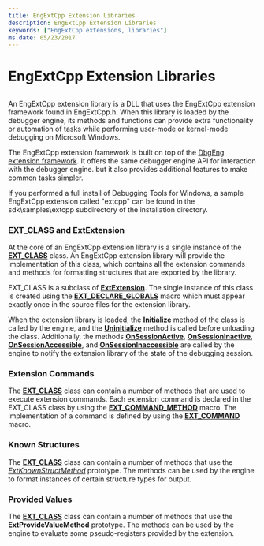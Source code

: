 ```yaml
---
title: EngExtCpp Extension Libraries
description: EngExtCpp Extension Libraries
keywords: ["EngExtCpp extensions, libraries"]
ms.date: 05/23/2017
---
```


# EngExtCpp Extension Libraries


## <span id="ddk_anatomy_of_a_dbgeng_extension_dll_dbx"></span><span id="DDK_ANATOMY_OF_A_DBGENG_EXTENSION_DLL_DBX"></span>


An EngExtCpp extension library is a DLL that uses the EngExtCpp extension framework found in EngExtCpp.h. When this library is loaded by the debugger engine, its methods and functions can provide extra functionality or automation of tasks while performing user-mode or kernel-mode debugging on Microsoft Windows.

The EngExtCpp extension framework is built on top of the [DbgEng extension framework](writing-dbgeng-extension-code.md). It offers the same debugger engine API for interaction with the debugger engine. but it also provides additional features to make common tasks simpler.

If you performed a full install of Debugging Tools for Windows, a sample EngExtCpp extension called "extcpp" can be found in the sdk\\samples\\extcpp subdirectory of the installation directory.

### <span id="ext_class_and_extextension"></span><span id="EXT_CLASS_AND_EXTEXTENSION"></span>EXT\_CLASS and ExtExtension

At the core of an EngExtCpp extension library is a single instance of the [**EXT\_CLASS**](/previous-versions/ff544508(v=vs.85)) class. An EngExtCpp extension library will provide the implementation of this class, which contains all the extension commands and methods for formatting structures that are exported by the library.

EXT\_CLASS is a subclass of [**ExtExtension**](/previous-versions/ff543981(v=vs.85)). The single instance of this class is created using the [**EXT\_DECLARE\_GLOBALS**](/previous-versions/ff544527(v=vs.85)) macro which must appear exactly once in the source files for the extension library.

When the extension library is loaded, the [**Initialize**](/previous-versions/windows/hardware/previsioning-framework/ff550945(v=vs.85)) method of the class is called by the engine, and the [**Uninitialize**](/previous-versions/windows/hardware/previsioning-framework/ff558961(v=vs.85)) method is called before unloading the class. Additionally, the methods [**OnSessionActive**](/previous-versions/windows/hardware/previsioning-framework/ff552312(v=vs.85)), [**OnSessionInactive**](/previous-versions/windows/hardware/previsioning-framework/ff552318(v=vs.85)), [**OnSessionAccessible**](/previous-versions/windows/hardware/previsioning-framework/ff552310(v=vs.85)), and [**OnSessionInaccessible**](/previous-versions/windows/hardware/previsioning-framework/ff552315(v=vs.85)) are called by the engine to notify the extension library of the state of the debugging session.

### <span id="extension_commands"></span><span id="EXTENSION_COMMANDS"></span>Extension Commands

The [**EXT\_CLASS**](/previous-versions/ff544508(v=vs.85)) class can contain a number of methods that are used to execute extension commands. Each extension command is declared in the EXT\_CLASS class by using the [**EXT\_COMMAND\_METHOD**](/windows-hardware/drivers/ddi/engextcpp/nf-engextcpp-ext_command_method) macro. The implementation of a command is defined by using the [**EXT\_COMMAND**](/windows-hardware/drivers/ddi/engextcpp/nf-engextcpp-ext_command) macro.

### <span id="known_structures"></span><span id="KNOWN_STRUCTURES"></span>Known Structures

The [**EXT\_CLASS**](/previous-versions/ff544508(v=vs.85)) class can contain a number of methods that use the [*ExtKnownStructMethod*](/previous-versions/windows/hardware/previsioning-framework/ff543989(v=vs.85)) prototype. The methods can be used by the engine to format instances of certain structure types for output.

### <span id="provided_values"></span><span id="PROVIDED_VALUES"></span>Provided Values

The [**EXT\_CLASS**](/previous-versions/ff544508(v=vs.85)) class can contain a number of methods that use the **ExtProvideValueMethod** prototype. The methods can be used by the engine to evaluate some pseudo-registers provided by the extension.

 


